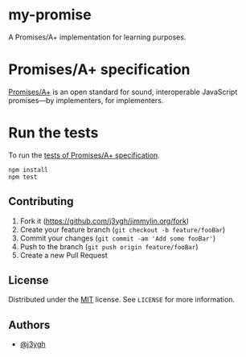 # my-promise
A Promises/A+ implementation for learning purposes.

# Promises/A+ specification

[Promises/A+](https://promisesaplus.com/) is an open standard for sound, interoperable JavaScript promises—by implementers, for implementers.

# Run the tests

To run the [tests of Promises/A+ specification](https://github.com/promises-aplus/promises-tests).
```
npm install
npm test
```

## Contributing

1. Fork it (<https://github.com/j3ygh/jimmylin.org/fork>)
2. Create your feature branch (`git checkout -b feature/fooBar`)
3. Commit your changes (`git commit -am 'Add some fooBar'`)
4. Push to the branch (`git push origin feature/fooBar`)
5. Create a new Pull Request

## License

Distributed under the [MIT](https://choosealicense.com/licenses/mit/) license. See `LICENSE` for more information.

## Authors

- [@j3ygh](https://www.github.com/j3ygh)
